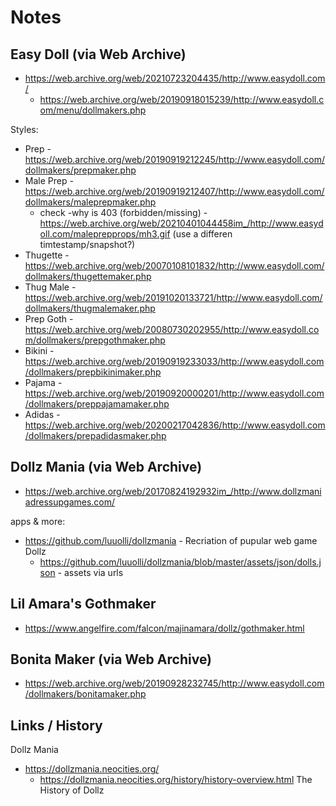 # Notes

## Easy Doll (via Web Archive)

- <https://web.archive.org/web/20210723204435/http://www.easydoll.com/>
  - <https://web.archive.org/web/20190918015239/http://www.easydoll.com/menu/dollmakers.php>


Styles:
- Prep - <https://web.archive.org/web/20190919212245/http://www.easydoll.com/dollmakers/prepmaker.php>
- Male Prep - <https://web.archive.org/web/20190919212407/http://www.easydoll.com/dollmakers/maleprepmaker.php>
   -  check -why is 403 (forbidden/missing) - https://web.archive.org/web/20210401044458im_/http://www.easydoll.com/maleprepprops/mh3.gif  (use a differen timtestamp/snapshot?)
- Thugette - <https://web.archive.org/web/20070108101832/http://www.easydoll.com/dollmakers/thugettemaker.php>
- Thug Male - <https://web.archive.org/web/20191020133721/http://www.easydoll.com/dollmakers/thugmalemaker.php>
- Prep Goth -  <https://web.archive.org/web/20080730202955/http://www.easydoll.com/dollmakers/prepgothmaker.php>
- Bikini  - <https://web.archive.org/web/20190919233033/http://www.easydoll.com/dollmakers/prepbikinimaker.php>
- Pajama - <https://web.archive.org/web/20190920000201/http://www.easydoll.com/dollmakers/preppajamamaker.php>
- Adidas - <https://web.archive.org/web/20200217042836/http://www.easydoll.com/dollmakers/prepadidasmaker.php>




##  Dollz Mania  (via Web Archive)

- <https://web.archive.org/web/20170824192932im_/http://www.dollzmaniadressupgames.com/>


apps & more:

- <https://github.com/luuolli/dollzmania> - Recriation of pupular web game Dollz
   - <https://github.com/luuolli/dollzmania/blob/master/assets/json/dolls.json>  - assets via urls


## Lil Amara's Gothmaker

- <https://www.angelfire.com/falcon/majinamara/dollz/gothmaker.html>



## Bonita Maker (via Web Archive)

- <https://web.archive.org/web/20190928232745/http://www.easydoll.com/dollmakers/bonitamaker.php>







## Links / History

Dollz Mania

- <https://dollzmania.neocities.org/>
  - <https://dollzmania.neocities.org/history/history-overview.html> The History of Dollz

